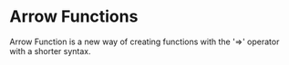 # Arrow Functions

Arrow Function is a new way of creating functions with the '=>' operator with a shorter syntax.
